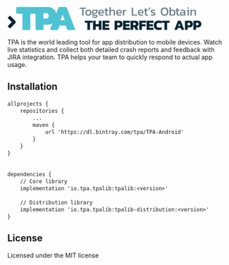 ![ThePerfectApp](logo.png)

TPA is the world leading tool for app distribution to mobile devices. Watch live statistics and collect both detailed crash reports and feedback with JIRA integration. TPA helps your team to quickly respond to actual app usage.

## Installation

```
allprojects {
    repositories {
        ...
        maven {
            url 'https://dl.bintray.com/tpa/TPA-Android'
        }
    }
}


dependencies {
    // Core library
    implementation 'io.tpa.tpalib:tpalib:<version>'
    
    // Distribution library
    implementation 'io.tpa.tpalib:tpalib-distribution:<version>'
}
```


## License

Licensed under the MIT license